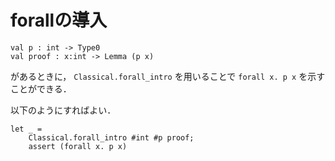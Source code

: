 # forallの導入
```
val p : int -> Type0
val proof : x:int -> Lemma (p x)
```
があるときに， `Classical.forall_intro` を用いることで `forall x. p x` を示すことができる．

以下のようにすればよい．
```
let _ = 
	Classical.forall_intro #int #p proof;
	assert (forall x. p x)
```
